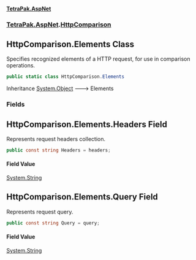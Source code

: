 #### [TetraPak.AspNet](index.md 'index')
### [TetraPak.AspNet](TetraPak_AspNet.md 'TetraPak.AspNet').[HttpComparison](TetraPak_AspNet_HttpComparison.md 'TetraPak.AspNet.HttpComparison')
## HttpComparison.Elements Class
Specifies recognized elements of a HTTP request, for use in comparison operations.  
```csharp
public static class HttpComparison.Elements
```

Inheritance [System.Object](https://docs.microsoft.com/en-us/dotnet/api/System.Object 'System.Object') &#129106; Elements  
### Fields
<a name='TetraPak_AspNet_HttpComparison_Elements_Headers'></a>
## HttpComparison.Elements.Headers Field
Represents request headers collection.  
```csharp
public const string Headers = headers;
```
#### Field Value
[System.String](https://docs.microsoft.com/en-us/dotnet/api/System.String 'System.String')
  
<a name='TetraPak_AspNet_HttpComparison_Elements_Query'></a>
## HttpComparison.Elements.Query Field
Represents request query.  
```csharp
public const string Query = query;
```
#### Field Value
[System.String](https://docs.microsoft.com/en-us/dotnet/api/System.String 'System.String')
  
